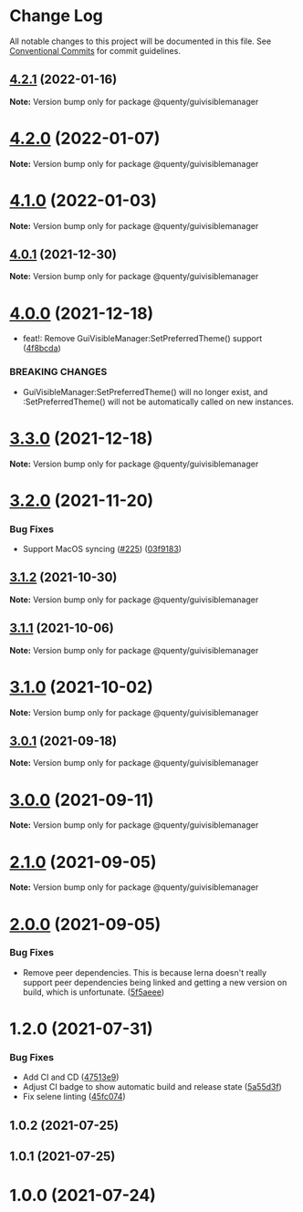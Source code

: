 # Change Log

All notable changes to this project will be documented in this file.
See [Conventional Commits](https://conventionalcommits.org) for commit guidelines.

## [4.2.1](https://github.com/Quenty/NevermoreEngine/compare/@quenty/guivisiblemanager@4.2.0...@quenty/guivisiblemanager@4.2.1) (2022-01-16)

**Note:** Version bump only for package @quenty/guivisiblemanager





# [4.2.0](https://github.com/Quenty/NevermoreEngine/compare/@quenty/guivisiblemanager@4.1.0...@quenty/guivisiblemanager@4.2.0) (2022-01-07)

**Note:** Version bump only for package @quenty/guivisiblemanager





# [4.1.0](https://github.com/Quenty/NevermoreEngine/compare/@quenty/guivisiblemanager@4.0.1...@quenty/guivisiblemanager@4.1.0) (2022-01-03)

**Note:** Version bump only for package @quenty/guivisiblemanager





## [4.0.1](https://github.com/Quenty/NevermoreEngine/compare/@quenty/guivisiblemanager@4.0.0...@quenty/guivisiblemanager@4.0.1) (2021-12-30)

**Note:** Version bump only for package @quenty/guivisiblemanager





# [4.0.0](https://github.com/Quenty/NevermoreEngine/compare/@quenty/guivisiblemanager@3.3.0...@quenty/guivisiblemanager@4.0.0) (2021-12-18)


* feat!: Remove GuiVisibleManager:SetPreferredTheme() support ([4f8bcda](https://github.com/Quenty/NevermoreEngine/commit/4f8bcda59cac6d13d62123ceda15678076cb07f0))


### BREAKING CHANGES

* GuiVisibleManager:SetPreferredTheme() will no longer exist, and :SetPreferredTheme() will not be automatically called on new instances.





# [3.3.0](https://github.com/Quenty/NevermoreEngine/compare/@quenty/guivisiblemanager@3.2.0...@quenty/guivisiblemanager@3.3.0) (2021-12-18)

**Note:** Version bump only for package @quenty/guivisiblemanager





# [3.2.0](https://github.com/Quenty/NevermoreEngine/compare/@quenty/guivisiblemanager@3.1.2...@quenty/guivisiblemanager@3.2.0) (2021-11-20)


### Bug Fixes

* Support MacOS syncing ([#225](https://github.com/Quenty/NevermoreEngine/issues/225)) ([03f9183](https://github.com/Quenty/NevermoreEngine/commit/03f918392c6a5bdd33f8a17c38de371d1e06c67a))





## [3.1.2](https://github.com/Quenty/NevermoreEngine/compare/@quenty/guivisiblemanager@3.1.1...@quenty/guivisiblemanager@3.1.2) (2021-10-30)

**Note:** Version bump only for package @quenty/guivisiblemanager





## [3.1.1](https://github.com/Quenty/NevermoreEngine/compare/@quenty/guivisiblemanager@3.1.0...@quenty/guivisiblemanager@3.1.1) (2021-10-06)

**Note:** Version bump only for package @quenty/guivisiblemanager





# [3.1.0](https://github.com/Quenty/NevermoreEngine/compare/@quenty/guivisiblemanager@3.0.1...@quenty/guivisiblemanager@3.1.0) (2021-10-02)

**Note:** Version bump only for package @quenty/guivisiblemanager





## [3.0.1](https://github.com/Quenty/NevermoreEngine/compare/@quenty/guivisiblemanager@3.0.0...@quenty/guivisiblemanager@3.0.1) (2021-09-18)

**Note:** Version bump only for package @quenty/guivisiblemanager





# [3.0.0](https://github.com/Quenty/NevermoreEngine/compare/@quenty/guivisiblemanager@2.1.0...@quenty/guivisiblemanager@3.0.0) (2021-09-11)

**Note:** Version bump only for package @quenty/guivisiblemanager





# [2.1.0](https://github.com/Quenty/NevermoreEngine/compare/@quenty/guivisiblemanager@2.0.0...@quenty/guivisiblemanager@2.1.0) (2021-09-05)

**Note:** Version bump only for package @quenty/guivisiblemanager





# [2.0.0](https://github.com/Quenty/NevermoreEngine/compare/@quenty/guivisiblemanager@1.2.0...@quenty/guivisiblemanager@2.0.0) (2021-09-05)


### Bug Fixes

* Remove peer dependencies. This is because lerna doesn't really support peer dependencies being linked and getting a new version on build, which is unfortunate. ([5f5aeee](https://github.com/Quenty/NevermoreEngine/commit/5f5aeeea8de9975435309e53679f0ef7064f9dd0))





# 1.2.0 (2021-07-31)


### Bug Fixes

* Add CI and CD ([47513e9](https://github.com/Quenty/NevermoreEngine/commit/47513e9b568162707534af132396dd8756947dd3))
* Adjust CI badge to show automatic build and release state ([5a55d3f](https://github.com/Quenty/NevermoreEngine/commit/5a55d3f19bf8d66a760d67da9b56ed47fab74656))
* Fix selene linting ([45fc074](https://github.com/Quenty/NevermoreEngine/commit/45fc07489ee59127ac6582689f19a0e87c1e5b5a))



## 1.0.2 (2021-07-25)



## 1.0.1 (2021-07-25)



# 1.0.0 (2021-07-24)
